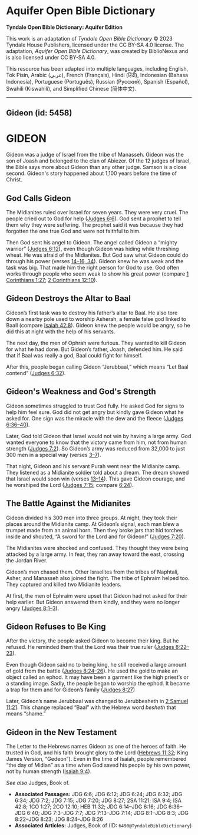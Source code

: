 # Aquifer Open Bible Dictionary

**Tyndale Open Bible Dictionary: Aquifer Edition**

This work is an adaptation of *Tyndale Open Bible Dictionary* © 2023 Tyndale House Publishers, licensed under the CC BY\-SA 4\.0 license. The adaptation, *Aquifer Open Bible Dictionary*, was created by BiblioNexus and is also licensed under CC BY\-SA 4\.0\.

This resource has been adapted into multiple languages, including English, Tok Pisin, Arabic (عربي), French (Français), Hindi (हिंदी), Indonesian (Bahasa Indonesia), Portuguese (Português), Russian (Русский), Spanish (Español), Swahili (Kiswahili), and Simplified Chinese (简体中文).



--------------------------------

## Gideon (id: 5458)

GIDEON
======

Gideon was a judge of Israel from the tribe of Manasseh. Gideon was the son of Joash and belonged to the clan of Abiezer. Of the 12 judges of Israel, the Bible says more about Gideon than any other judge. Samson is a close second. Gideon's story happened about 1,100 years before the time of Christ.

God Calls Gideon
----------------

The Midianites ruled over Israel for seven years. They were very cruel. The people cried out to God for help ([Judges 6:6](https://ref.ly/Judg6:6)). God sent a prophet to tell them why they were suffering. The prophet said it was because they had forgotten the one true God and were not faithful to him.

Then God sent his angel to Gideon. The angel called Gideon a “mighty warrior” ([Judges 6:12](https://ref.ly/Judg6:12)), even though Gideon was hiding while threshing wheat. He was afraid of the Midianites. But God saw what Gideon could do through his power (verses [14–16, 34](https://ref.ly/Judg6:14-Judg6:16,Judg6:34)). Gideon knew he was weak and the task was big. That made him the right person for God to use. God often works through people who seem weak to show his great power (compare [1 Corinthians 1:27](https://ref.ly/1Cor1:27); [2 Corinthians 12:10](https://ref.ly/2Cor12:10)).

Gideon Destroys the Altar to Baal
---------------------------------

Gideon’s first task was to destroy his father’s altar to Baal. He also tore down a nearby pole used to worship Asherah, a female false god linked to Baall (compare [Isaiah 42:8](https://ref.ly/Isa42:8)). Gideon knew the people would be angry, so he did this at night with the help of his servants.

The next day, the men of Ophrah were furious. They wanted to kill Gideon for what he had done. But Gideon’s father, Joash, defended him. He said that if Baal was really a god, Baal could fight for himself.

After this, people began calling Gideon “Jerubbaal,” which means “Let Baal contend” ([Judges 6:32](https://ref.ly/Judg6:32)).

Gideon's Weakness and God's Strength
------------------------------------

Gideon sometimes struggled to trust God fully. He asked God for signs to help him feel sure. God did not get angry but kindly gave Gideon what he asked for. One sign was the miracle with the dew and the fleece ([Judges 6:36–40](https://ref.ly/Judg6:36-Judg6:40)). 

Later, God told Gideon that Israel would not win by having a large army. God wanted everyone to know that the victory came from him, not from human strength ([Judges 7:2](https://ref.ly/Judg7:2)). So Gideon’s army was reduced from 32,000 to just 300 men in a special way (verses [3–7](https://ref.ly/Judg7:3-Judg7:7)). 

That night, Gideon and his servant Purah went near the Midianite camp. They listened as a Midianite soldier told about a dream. The dream showed that Israel would soon win (verses [13–14](https://ref.ly/Judg7:13-Judg7:14)). This gave Gideon courage, and he worshiped the Lord ([Judges 7:15](https://ref.ly/Judg7:15); compare [6:24](https://ref.ly/Judg6:24)).

The Battle Against the Midianites
---------------------------------

Gideon divided his 300 men into three groups. At night, they took their places around the Midianite camp. At Gideon’s signal, each man blew a trumpet made from an animal horn. Then they broke jars that hid torches inside and shouted, “A sword for the Lord and for Gideon!” ([Judges 7:20](https://ref.ly/Judg7:20)). 

The Midianites were shocked and confused. They thought they were being attacked by a large army. In fear, they ran away toward the east, crossing the Jordan River.

Gideon’s men chased them. Other Israelites from the tribes of Naphtali, Asher, and Manasseh also joined the fight. The tribe of Ephraim helped too. They captured and killed two Midianite leaders.

At first, the men of Ephraim were upset that Gideon had not asked for their help earlier. But Gideon answered them kindly, and they were no longer angry ([Judges 8:1–3](https://ref.ly/Judg8:1-Judg8:3)).

Gideon Refuses to Be King
-------------------------

After the victory, the people asked Gideon to become their king. But he refused. He reminded them that the Lord was their true ruler ([Judges 8:22–23](https://ref.ly/Judg8:22-Judg8:23)). 

Even though Gideon said no to being king, he still received a large amount of gold from the battle ([Judges 8:24–26](https://ref.ly/Judg8:24-Judg8:26)). He used the gold to make an object called an ephod. It may have been a garment like the high priest’s or a standing image. Sadly, the people began to worship the ephod. It became a trap for them and for Gideon’s family ([Judges 8:27](https://ref.ly/Judg8:27))

Later, Gideon’s name Jerubbaal was changed to Jerubbesheth in [2 Samuel 11:21](https://ref.ly/2Sam11:21). This change replaced “Baal” with the Hebrew word *besheth* that means “shame.”

Gideon in the New Testament
---------------------------

The Letter to the Hebrews names Gideon as one of the heroes of faith. He trusted in God, and his faith brought glory to the Lord ([Hebrews 11:32](https://ref.ly/Heb11:32); King James Version, “Gedeon”). Even in the time of Isaiah, people remembered “the day of Midian” as a time when God saved his people by his own power, not by human strength ([Isaiah 9:4](https://ref.ly/Isa9:4)).

*See also* Judges, Book of.

* **Associated Passages:** JDG 6:6; JDG 6:12; JDG 6:24; JDG 6:32; JDG 6:34; JDG 7:2; JDG 7:15; JDG 7:20; JDG 8:27; 2SA 11:21; ISA 9:4; ISA 42:8; 1CO 1:27; 2CO 12:10; HEB 11:32; JDG 6:14–JDG 6:16; JDG 6:36–JDG 6:40; JDG 7:3–JDG 7:7; JDG 7:13–JDG 7:14; JDG 8:1–JDG 8:3; JDG 8:22–JDG 8:23; JDG 8:24–JDG 8:26
* **Associated Articles:** Judges, Book of (ID: `6490@TyndaleBibleDictionary`)


